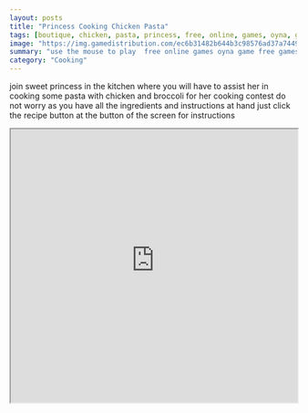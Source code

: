 ```yaml
---
layout: posts
title: "Princess Cooking Chicken Pasta"
tags: [boutique, chicken, pasta, princess, free, online, games, oyna, game, free, games, play, play, games]
image: "https://img.gamedistribution.com/ec6b31482b644b3c98576ad37a744968.jpg"
summary: "use the mouse to play  free online games oyna game free games play play games"
category: "Cooking"
---
```


join sweet princess in the kitchen where you will have to assist her in cooking some pasta with chicken and broccoli for her cooking contest do not worry as you have all the ingredients and instructions at hand just click the recipe button at the button of the screen for instructions

<iframe width="100%" height="480px;" src="https://flash.gamedistribution.com?game=ec6b31482b644b3c98576ad37a744968"></iframe>